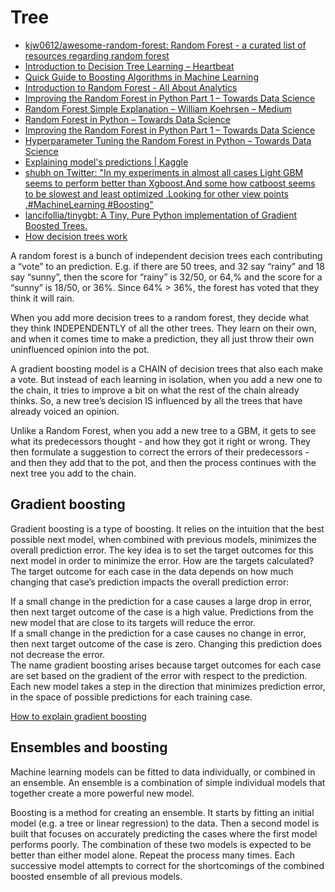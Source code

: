# Tree

* [kjw0612/awesome-random-forest: Random Forest - a curated list of resources regarding random forest](https://github.com/kjw0612/awesome-random-forest)
* [Introduction to Decision Tree Learning – Heartbeat](https://heartbeat.fritz.ai/introduction-to-decision-tree-learning-cd604f85e236)
* [Quick Guide to Boosting Algorithms in Machine Learning](https://www.analyticsvidhya.com/blog/2015/11/quick-introduction-boosting-algorithms-machine-learning/)
* [Introduction to Random Forest - All About Analytics](https://analyticsdefined.com/introduction-random-forests/)
* [Improving the Random Forest in Python Part 1 – Towards Data Science](https://towardsdatascience.com/improving-random-forest-in-python-part-1-893916666cd)
* [Random Forest Simple Explanation – William Koehrsen – Medium](https://medium.com/@williamkoehrsen/random-forest-simple-explanation-377895a60d2d)
* [Random Forest in Python – Towards Data Science](https://towardsdatascience.com/random-forest-in-python-24d0893d51c0)
* [Improving the Random Forest in Python Part 1 – Towards Data Science](https://towardsdatascience.com/improving-random-forest-in-python-part-1-893916666cd)
* [Hyperparameter Tuning the Random Forest in Python – Towards Data Science](https://towardsdatascience.com/hyperparameter-tuning-the-random-forest-in-python-using-scikit-learn-28d2aa77dd74)
* [Explaining model's predictions \| Kaggle](https://www.kaggle.com/alijs1/explaining-model-s-predictions/notebook)
* [shubh on Twitter: "In my experiments in almost all cases Light GBM seems to perform better than Xgboost.And some how catboost seems to be slowest and least optimized .Looking for other view points .\#MachineLearning \#Boosting"](https://twitter.com/shub777/status/1014620611761467392)
* [lancifollia/tinygbt: A Tiny, Pure Python implementation of Gradient Boosted Trees.](https://github.com/lancifollia/tinygbt)
* [How decision trees work](https://brohrer.github.io/how_decision_trees_work.html)

A random forest is a bunch of independent decision trees each contributing a “vote” to an prediction. E.g. if there are 50 trees, and 32 say “rainy” and 18 say “sunny”, then the score for “rainy” is 32/50, or 64,% and the score for a “sunny” is 18/50, or 36%. Since 64% &gt; 36%, the forest has voted that they think it will rain.  
  
When you add more decision trees to a random forest, they decide what they think INDEPENDENTLY of all the other trees. They learn on their own, and when it comes time to make a prediction, they all just throw their own uninfluenced opinion into the pot.  
  
A gradient boosting model is a CHAIN of decision trees that also each make a vote. But instead of each learning in isolation, when you add a new one to the chain, it tries to improve a bit on what the rest of the chain already thinks. So, a new tree’s decision IS influenced by all the trees that have already voiced an opinion.  
  
Unlike a Random Forest, when you add a new tree to a GBM, it gets to see what its predecessors thought - and how they got it right or wrong. They then formulate a suggestion to correct the errors of their predecessors - and then they add that to the pot, and then the process continues with the next tree you add to the chain.



## Gradient boosting

Gradient boosting is a type of boosting. It relies on the intuition that the best possible next model, when combined with previous models, minimizes the overall prediction error. The key idea is to set the target outcomes for this next model in order to minimize the error. How are the targets calculated? The target outcome for each case in the data depends on how much changing that case’s prediction impacts the overall prediction error:  
  
If a small change in the prediction for a case causes a large drop in error, then next target outcome of the case is a high value. Predictions from the new model that are close to its targets will reduce the error.  
If a small change in the prediction for a case causes no change in error, then next target outcome of the case is zero. Changing this prediction does not decrease the error.  
The name gradient boosting arises because target outcomes for each case are set based on the gradient of the error with respect to the prediction. Each new model takes a step in the direction that minimizes prediction error, in the space of possible predictions for each training case.

[How to explain gradient boosting](http://explained.ai/gradient-boosting/index.html)



## Ensembles and boosting

Machine learning models can be fitted to data individually, or combined in an ensemble. An ensemble is a combination of simple individual models that together create a more powerful new model.  
  
Boosting is a method for creating an ensemble. It starts by fitting an initial model \(e.g. a tree or linear regression\) to the data. Then a second model is built that focuses on accurately predicting the cases where the first model performs poorly. The combination of these two models is expected to be better than either model alone. Repeat the process many times. Each successive model attempts to correct for the shortcomings of the combined boosted ensemble of all previous models.

